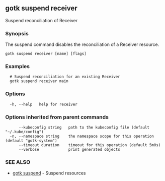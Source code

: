 ## gotk suspend receiver

Suspend reconciliation of Receiver

### Synopsis

The suspend command disables the reconciliation of a Receiver resource.

```
gotk suspend receiver [name] [flags]
```

### Examples

```
  # Suspend reconciliation for an existing Receiver
  gotk suspend receiver main

```

### Options

```
  -h, --help   help for receiver
```

### Options inherited from parent commands

```
      --kubeconfig string   path to the kubeconfig file (default "~/.kube/config")
  -n, --namespace string    the namespace scope for this operation (default "gotk-system")
      --timeout duration    timeout for this operation (default 5m0s)
      --verbose             print generated objects
```

### SEE ALSO

* [gotk suspend](gotk_suspend.md)	 - Suspend resources

